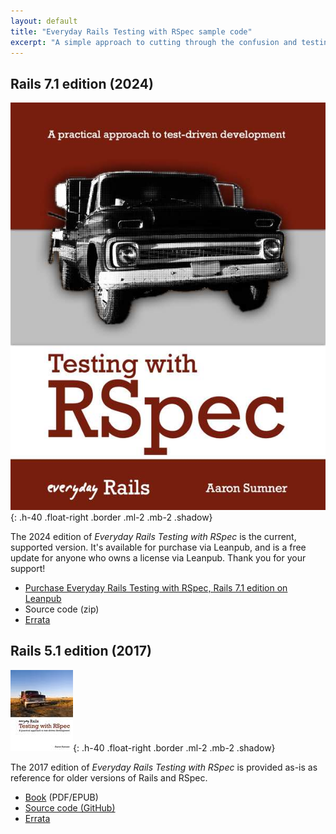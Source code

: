 ```yaml
---
layout: default
title: "Everyday Rails Testing with RSpec sample code"
excerpt: "A simple approach to cutting through the confusion and testing your Rails applications."
---
```


## Rails 7.1 edition (2024)

![Everyday Rails Testing with RSpec 2024 cover](/images/rspec-book-2024-xl.jpg){: .h-40 .float-right .border .ml-2 .mb-2 .shadow}

The 2024 edition of *Everyday Rails Testing with RSpec* is the current, supported version. It's available for purchase via Leanpub, and is a free update for anyone who owns a license via Leanpub. Thank you for your support!

- [Purchase Everyday Rails Testing with RSpec, Rails 7.1 edition on Leanpub](https://leanpub.com/everydayrailsrspec)
- Source code (zip)
- [Errata](https://github.com/everydayrails/rspec-sample-rails-7.1/issues)


## Rails 5.1 edition (2017)

![Everyday Rails Testing with RSpec 2017 cover](/images/rspec_book.jpg){: .h-40 .float-right .border .ml-2 .mb-2 .shadow}

The 2017 edition of *Everyday Rails Testing with RSpec* is provided as-is as reference for older versions of Rails and RSpec.

- [Book](./everydayrailsrspec-5.1.zip) (PDF/EPUB)
- [Source code (GitHub)](https://github.com/everydayrails/everydayrails-rspec-2017)
- [Errata](https://github.com/everydayrails/everydayrails-rspec-2017/issues)
